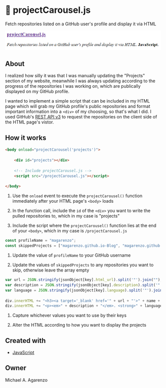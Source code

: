 # &#127904; projectCarousel.js

Fetch repositories listed on a GitHub user's profile and display it via HTML

![Screenshot of projectCarousel.js in action](projectCarousel.png)

## About

I realized how silly it was that I was manually updating the "Projects" section of my website, meanwhile I was always updating according to the progress of the repositories I was working on, which are publically displayed on my GitHub profile.

I wanted to implement a simple script that can be included in my HTML page which will grab my GitHub profile's public repositories and format important information into a `<div>` of my choosing, so that's what I did. I used GitHub's [REST API v3](https://developer.github.com/v3/) to request the repositories on the client side of the HTML page's vistor.

## How it works

```html
<body onload="projectCarousel('projects')">

    <div id="projects"></div>

    <!-- Include projectCarousel.js -->
    <script src="/projectCarousel.js"></script>

</body>
```

1. Use the `onload` event to execute the `projectCarousel()` function immediately after your HTML page's `<body>` loads

2. In the function call, include the `id` of the `<div>` you want to write the pulled repositories to, which in my case is "projects"

3. Include the script where the `projectCarousel()` function lies at the end of your `<body>`, which in my case is `/projectCarousel.js`

```javascript
const profileName = "magarenzo";
const skippedProjects = ["magarenzo.github.io-Blog", "magarenzo.github.io-Old"];
```

1. Update the value of `profileName` to your GitHub username

2. Update the values of `skippedProjects` to any repositories you want to skip, otherwise leave the array empty

```javascript
var url = JSON.stringify(jsonObject[key].html_url).split('"').join("");
var description = JSON.stringify(jsonObject[key].description).split('"').join("");
var language = JSON.stringify(jsonObject[key].language).split('"').join("");

div.innerHTML += "<h3><a target='_blank' href='" + url + "'>" + name + "</a></h3>";
div.innerHTML += "<p><em>" + description + "</em>. <strong>" + language + "</strong>.</p><br>";
```

1. Capture whichever values you want to use by their keys

2. Alter the HTML according to how you want to display the projects

## Created with

* [JavaScript](https://www.javascript.com/)

## Owner

Michael A. Agarenzo

